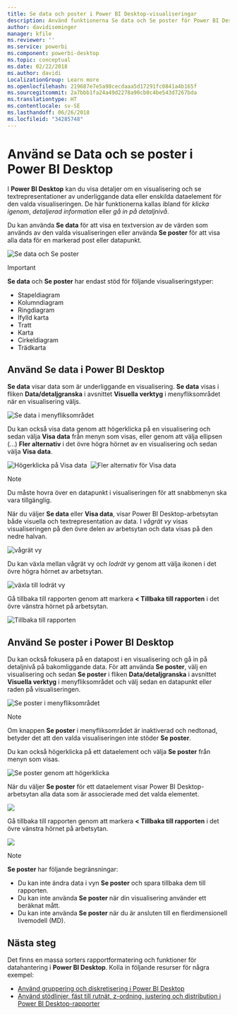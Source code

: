 ```yaml
---
title: Se data och poster i Power BI Desktop-visualiseringar
description: Använd funktionerna Se data och Se poster för Power BI Desktop för att gå in på detaljnivå
author: davidiseminger
manager: kfile
ms.reviewer: ''
ms.service: powerbi
ms.component: powerbi-desktop
ms.topic: conceptual
ms.date: 02/22/2018
ms.author: davidi
LocalizationGroup: Learn more
ms.openlocfilehash: 219687e7e5a98cecdaaa5d17291fc0841a4b165f
ms.sourcegitcommit: 2a7bbb1fa24a49d2278a90cb0c4be543d7267bda
ms.translationtype: HT
ms.contentlocale: sv-SE
ms.lasthandoff: 06/26/2018
ms.locfileid: "34285748"
---
```

# <a name="use-see-data-and-see-records-in-power-bi-desktop"></a>Använd se Data och se poster i Power BI Desktop
I **Power BI Desktop** kan du visa detaljer om en visualisering och se textrepresentationer av underliggande data eller enskilda dataelement för den valda visualiseringen. De här funktionerna kallas ibland för *klicka igenom*, *detaljerad information* eller *gå in på detaljnivå*.

Du kan använda **Se data** för att visa en textversion av de värden som används av den valda visualiseringen eller använda **Se poster** för att visa alla data för en markerad post eller datapunkt. 

![Se data och Se poster](media/desktop-see-data-see-records/see-data-record.png)

>[!IMPORTANT]
>**Se data** och **Se poster** har endast stöd för följande visualiseringstyper:
>  - Stapeldiagram
>  - Kolumndiagram
>  - Ringdiagram
>  - Ifylld karta
>  - Tratt
>  - Karta
>  - Cirkeldiagram
>  - Trädkarta

## <a name="use-see-data-in-power-bi-desktop"></a>Använd Se data i Power BI Desktop

**Se data** visar data som är underliggande en visualisering. **Se data** visas i fliken **Data/detaljgranska** i avsnittet **Visuella verktyg** i menyfliksområdet när en visualisering väljs.

![Se data i menyfliksområdet](media/desktop-see-data-see-records/see-data1.png)

Du kan också visa data genom att högerklicka på en visualisering och sedan välja **Visa data** från menyn som visas, eller genom att välja ellipsen (...) **Fler alternativ** i det övre högra hörnet av en visualisering och sedan välja **Visa data**.

![Högerklicka på Visa data](media/desktop-see-data-see-records/see-data2.png)&nbsp;&nbsp;![Fler alternativ för Visa data](media/desktop-see-data-see-records/see-data3.png)

> [!NOTE]
> Du måste hovra över en datapunkt i visualiseringen för att snabbmenyn ska vara tillgänglig.

När du väljer **Se data** eller **Visa data**, visar Power BI Desktop-arbetsytan både visuella och textrepresentation av data. I *vågrät vy* visas visualiseringen på den övre delen av arbetsytan och data visas på den nedre halvan. 

![vågrät vy](media/desktop-see-data-see-records/see-data4a.png)

Du kan växla mellan vågrät vy och *lodrät vy* genom att välja ikonen i det övre högra hörnet av arbetsytan.

![växla till lodrät vy](media/desktop-see-data-see-records/see-data4.png)

Gå tillbaka till rapporten genom att markera **< Tillbaka till rapporten** i det övre vänstra hörnet på arbetsytan.

![Tillbaka till rapporten](media/desktop-see-data-see-records/see-data5.png)

## <a name="use-see-records-in-power-bi-desktop"></a>Använd Se poster i Power BI Desktop

Du kan också fokusera på en datapost i en visualisering och gå in på detaljnivå på bakomliggande data. För att använda **Se poster**, välj en visualisering och sedan **Se poster** i fliken **Data/detaljgranska** i avsnittet **Visuella verktyg** i menyfliksområdet och välj sedan en datapunkt eller raden på visualiseringen. 

![Se poster i menyfliksområdet](media/desktop-see-data-see-records/see-record1.png)

> [!NOTE]
> Om knappen **Se poster** i menyfliksområdet är inaktiverad och nedtonad, betyder det att den valda visualiseringen inte stöder **Se poster**.

Du kan också högerklicka på ett dataelement och välja **Se poster** från menyn som visas.

![Se poster genom att högerklicka](media/desktop-see-data-see-records/see-record2.png)

När du väljer **Se poster** för ett dataelement visar Power BI Desktop-arbetsytan alla data som är associerade med det valda elementet. 

![](media/desktop-see-data-see-records/see-record3.png)

Gå tillbaka till rapporten genom att markera **< Tillbaka till rapporten** i det övre vänstra hörnet på arbetsytan.

![](media/desktop-see-data-see-records/see-record4.png)

> [!NOTE]
>**Se poster** har följande begränsningar:
> - Du kan inte ändra data i vyn **Se poster** och spara tillbaka dem till rapporten.
> - Du kan inte använda **Se poster** när din visualisering använder ett beräknat mått.
> - Du kan inte använda **Se poster** när du är ansluten till en flerdimensionell livemodell (MD).

## <a name="next-steps"></a>Nästa steg
Det finns en massa sorters rapportformatering och funktioner för datahantering i **Power BI Desktop**. Kolla in följande resurser för några exempel:

* [Använd gruppering och diskretisering i Power BI Desktop](desktop-grouping-and-binning.md)
* [Använd stödlinjer, fäst till rutnät, z-ordning, justering och distribution i Power BI Desktop-rapporter](desktop-gridlines-snap-to-grid.md)

